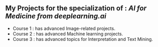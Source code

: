 ## **My Projects for the specialization of : _AI for Medicine from deeplearning.ai_**
* Course 1 : has advanced Image-related projects.
* Course 2 : has advanced Machine learning projects.
* Course 3 : has advanced topics for Interpretation and Text Mining.
